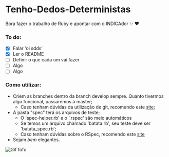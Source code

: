 # Tenho-Dedos-Deterministas
Bora fazer o trabalho de Ruby e apontar com o INDICAdor :sparkles: :heart:

### To do:
- [x] Falar 'oi sdds'
- [x] Ler o README
- [ ] Definir o que cada um vai fazer
- [ ] Algo
- [ ] Algo

### Como utilizar:
- Criem as branches dentro da branch develop sempre. Quanto tivermos algo funcional, passaremos à master;
	- Caso tenham dúvidas da utilização de git, recomendo este [site](http://rogerdudler.github.io/git-guide/index.pt_BR.html);
- A pasta "spec" terá os arquivos de teste;
	- O 'spec-helper.rb' e o '.rspec' são meio automáticos
	- Se temos um arquivo chamado 'batata.rb', seu teste deve ser 'batata_spec.rb';
	- Caso tenham dúvidas sobre o RSpec, recomendo este [site](http://blog.teamtreehouse.com/an-introduction-to-rspec)
- Sejam *bem* elegantes.

![Gif fofo](https://i.pinimg.com/originals/e6/7b/09/e67b0985c1c7daad19fd7a05ef4532b2.gif)

